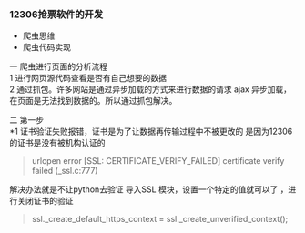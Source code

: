 ###  12306抢票软件的开发
* 爬虫思维
* 爬虫代码实现

一  爬虫进行页面的分析流程  
1 进行网页源代码查看是否有自己想要的数据  
2 通过抓包。许多网站是通过异步加载的方式来进行数据的请求 ajax 异步加载，在页面是无法找到数据的。所以通过抓包解决。  

二 第一步  
*1 证书验证失败报错，证书是为了让数据再传输过程中不被更改的 是因为12306的证书是没有被机构认证的
> urlopen error [SSL: CERTIFICATE_VERIFY_FAILED] certificate verify failed (_ssl.c:777) 
  
解决办法就是不让python去验证 
导入SSL 模块，设置一个特定的值就可以了 ，进行关闭证书的验证  
> ssl._create_default_https_context = ssl._create_unverified_context();  

